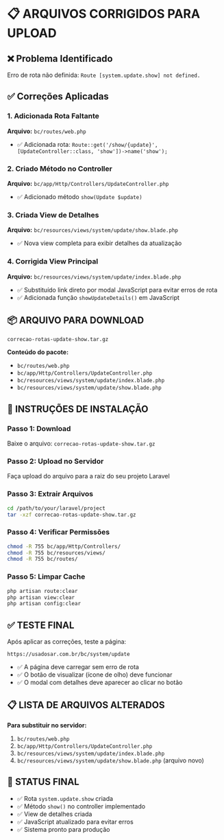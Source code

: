 # 📋 ARQUIVOS CORRIGIDOS PARA UPLOAD

## ❌ Problema Identificado
Erro de rota não definida: `Route [system.update.show] not defined.`

## ✅ Correções Aplicadas

### 1. Adicionada Rota Faltante
**Arquivo:** `bc/routes/web.php`
- ✅ Adicionada rota: `Route::get('/show/{update}', [UpdateController::class, 'show'])->name('show');`

### 2. Criado Método no Controller  
**Arquivo:** `bc/app/Http/Controllers/UpdateController.php`
- ✅ Adicionado método `show(Update $update)` 

### 3. Criada View de Detalhes
**Arquivo:** `bc/resources/views/system/update/show.blade.php`
- ✅ Nova view completa para exibir detalhes da atualização

### 4. Corrigida View Principal
**Arquivo:** `bc/resources/views/system/update/index.blade.php`
- ✅ Substituído link direto por modal JavaScript para evitar erros de rota
- ✅ Adicionada função `showUpdateDetails()` em JavaScript

## 📦 ARQUIVO PARA DOWNLOAD

```
correcao-rotas-update-show.tar.gz
```

**Conteúdo do pacote:**
- `bc/routes/web.php`
- `bc/app/Http/Controllers/UpdateController.php` 
- `bc/resources/views/system/update/index.blade.php`
- `bc/resources/views/system/update/show.blade.php`

## 🚀 INSTRUÇÕES DE INSTALAÇÃO

### Passo 1: Download
Baixe o arquivo: `correcao-rotas-update-show.tar.gz`

### Passo 2: Upload no Servidor
Faça upload do arquivo para a raiz do seu projeto Laravel

### Passo 3: Extrair Arquivos
```bash
cd /path/to/your/laravel/project
tar -xzf correcao-rotas-update-show.tar.gz
```

### Passo 4: Verificar Permissões
```bash
chmod -R 755 bc/app/Http/Controllers/
chmod -R 755 bc/resources/views/
chmod -R 755 bc/routes/
```

### Passo 5: Limpar Cache
```bash
php artisan route:clear
php artisan view:clear
php artisan config:clear
```

## ✅ TESTE FINAL

Após aplicar as correções, teste a página:
```
https://usadosar.com.br/bc/system/update
```

- ✅ A página deve carregar sem erro de rota
- ✅ O botão de visualizar (ícone de olho) deve funcionar
- ✅ O modal com detalhes deve aparecer ao clicar no botão

## 📋 LISTA DE ARQUIVOS ALTERADOS

**Para substituir no servidor:**

1. `bc/routes/web.php`
2. `bc/app/Http/Controllers/UpdateController.php`
3. `bc/resources/views/system/update/index.blade.php`
4. `bc/resources/views/system/update/show.blade.php` (arquivo novo)

## 🎯 STATUS FINAL
- ✅ Rota `system.update.show` criada
- ✅ Método `show()` no controller implementado
- ✅ View de detalhes criada
- ✅ JavaScript atualizado para evitar erros
- ✅ Sistema pronto para produção

